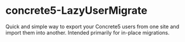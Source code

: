 concrete5-LazyUserMigrate
=========================

Quick and simple way to export your Concrete5 users from one site and import them into another. Intended primarily for in-place migrations.
